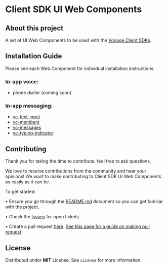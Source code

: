 # Client SDK UI Web Components


## About this project

A set of UI Web Components to be used with the [Vonage Client SDKs](https://developer.nexmo.com/client-sdk/overview).

## Installation Guide

Please see each Web Component for individual installation instructions.

### In-app voice:

* phone dialler (coming soon)

### In-app messaging:

* [vc-text-input](vc-text-input)
* [vc-members](vc-members)
* [vc-messages](vc-messages)
* [vc-typing-indicator](vc-typing-indicator)

## Contributing

Thank you for taking the time to contribute, feel free to ask questions.

We love to receive contributions from the community and hear your opinions! We want to make contributing to Client SDK UI Web Components as easily as it can be.

To get started:

•	Ensure you go through the [README.md](https://github.com/nexmo-community/clientsdk-ui-js/README.md) document so you can get familiar with the project.

•	Check the [Issues](https://github.com/nexmo-community/clientsdk-ui-js/issues) for open tickets.

•	Create a pull request [here](https://github.com/nexmo-community/clientsdk-ui-js/pulls). [See this page for a guide on making pull request](https://docs.github.com/en/free-pro-team@latest/github/collaborating-with-issues-and-pull-requests/creating-a-pull-request).


## License
  Distributed under **MIT** License. See `License` for more information.
